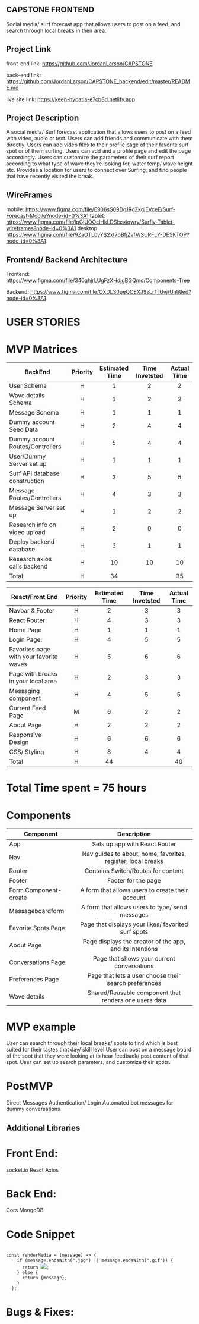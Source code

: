 ## CAPSTONE FRONTEND

Social media/ surf forecast app that allows users to post on a feed, and search through local breaks in their area.

## Project Link

front-end link: https://github.com/JordanLarson/CAPSTONE

back-end link: https://github.com/JordanLarson/CAPSTONE_backend/edit/master/README.md

live site link: https://keen-hypatia-e7cb8d.netlify.app

## Project Description

A social media/ Surf forecast application that allows users to post on a feed with video, audio or text.
Users can add friends and communicate with them directly.
Users can add video files to their profile page of their favorite surf spot or of them surfing.
Users can add and a profile page and edit the page accordingly.
Users can customize the parameters of their surf report according to what type of wave they're looking for,
water temp/ wave height etc.
Provides a location for users to connect over Surfing, and find people that have recently visited the break.

## WireFrames

mobile: https://www.figma.com/file/E906sS09Dg1RgZkgjEVceE/Surf-Forecast-Mobile?node-id=0%3A1
tablet: https://www.figma.com/file/lpGjUOOclHkLDSIss4qwry/Surfly-Tablet-wireframes?node-id=0%3A1
desktop: https://www.figma.com/file/9ZaOTLbyYS2xt7bBfjZvfV/SURFLY-DESKTOP?node-id=0%3A1

## Frontend/ Backend Architecture

Frontend: https://www.figma.com/file/340qhjrLUgFzXHdjgBGQmo/Components-Tree

Backend: https://www.figma.com/file/QXDLS0peQOEXJ9zLrfTUvj/Untitled?node-id=0%3A1

# USER STORIES

# MVP Matrices

| BackEnd                          | Priority | Estimated Time | Time Invetsted | Actual Time |
| -------------------------------- | :------: | :------------: | :------------: | :---------: |
| User Schema                      |    H     |       1        |       2        |      2      |
| Wave details Schema              |    H     |       1        |       2        |      2      |
| Message Schema                   |    H     |       1        |       1        |      1      |
| Dummy account Seed Data          |    H     |       2        |       4        |      4      |
| Dummy account Routes/Controllers |    H     |       5        |       4        |      4      |
| User/Dummy Server set up         |    H     |       1        |       1        |      1      |
| Surf API database construction   |    H     |       3        |       5        |      5      |
| Message Routes/Controllers       |    H     |       4        |       3        |      3      |
| Message Server set up            |    H     |       1        |       2        |      2      |
| Research info on video upload    |    H     |       2        |       0        |      0      |
| Deploy backend database          |    H     |       3        |       1        |      1      |
| Research axios calls backend     |    H     |       10       |       10       |      10     |
| Total                            |    H     |       34       |                |      35     |

| React/Front End                         | Priority | Estimated Time | Time Invetsted | Actual Time |
| --------------------------------------- | :------: | :------------: | :------------: | :---------: |
| Navbar & Footer                         |    H     |       2        |       3        |      3      |
| React Router                            |    H     |       4        |       3        |      3      |
| Home Page                               |    H     |       1        |       1        |      1      |
| Login Page.                             |    H     |       4        |       5        |      5      |
| Favorites page with your favorite waves |    H     |       5        |       6        |      6      |
| Page with breaks in your local area     |    H     |       2        |       3        |      3      |
| Messaging component                     |    H     |       4        |       5        |      5      |
| Current Feed Page                       |    M     |       6        |       2        |      2      |
| About Page                              |    H     |       2        |       2        |      2      |
| Responsive Design                       |    H     |       6        |       6        |      6      |
| CSS/ Styling                            |    H     |       8        |       4        |      4      |
| Total                                   |    H     |       44       |                |      40      |


# Total Time spent = 75 hours
# Components

| Component             |                         Description                          |
| --------------------- | :----------------------------------------------------------: |
| App                   |                Sets up app with React Router                 |
| Nav                   | Nav guides to about, home, favorites, register, local breaks |
| Router                |              Contains Switch/Routes for content              |
| Footer                |                     Footer for the page                      |
| Form Component-create |       A form that allows users to create their account       |
| Messageboardform      |       A form that allows users to type/ send messages        |
| Favorite Spots Page   |     Page that displays your likes/ favorited surf spots      |
| About Page            |   Page displays the creator of the app, and its intentions   |
| Conversations Page    |          Page that shows your current conversations          |
| Preferences Page      |    Page that lets a user choose their search preferences     |
| Wave details          |    Shared/Reusable component that renders one users data     |

# MVP example

User can search through their local breaks/ spots to find which is best suited for their tastes that day/ skill level
User can post on a message board of the spot that they were looking at to hear feedback/ post content of that spot.
User can set up search paramters, and customize their spots.

# PostMVP

Direct Messages
Authentication/ Login
Automated bot messages for dummy conversations

## Additional Libraries

# Front End:

socket.io
React
Axios

# Back End:

Cors
MongoDB

# Code Snippet
<pre><code>
const renderMedia = (message) => {
    if (message.endsWith(".jpg") || message.endsWith(".gif")) {
      return <img src={message}></img>;
    } else {
      return <span className="message-render-span">{message}</span>;
    }
  };
</pre></code>
# Bugs & Fixes:


